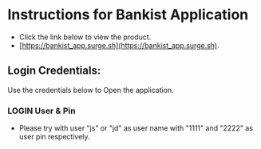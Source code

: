 # Instructions for Bankist Application

- Click the link below to view the product.
- [https://bankist_app.surge.sh](https://bankist_app.surge.sh).

## Login Credentials:

Use the credentials below to Open the application.

### LOGIN User & Pin

- Please try with user "js" or "jd" as user name with "1111" and "2222" as user pin respectively.
